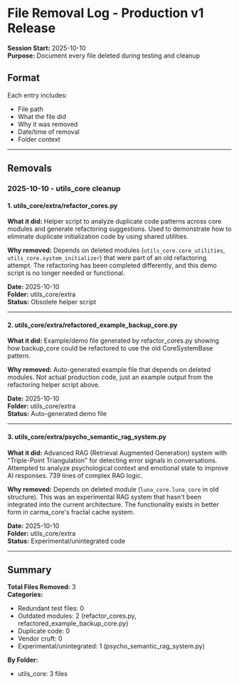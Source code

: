 # File Removal Log - Production v1 Release

**Session Start:** 2025-10-10  
**Purpose:** Document every file deleted during testing and cleanup

## Format
Each entry includes:
- File path
- What the file did
- Why it was removed
- Date/time of removal
- Folder context

---

## Removals

### 2025-10-10 - utils_core cleanup

#### 1. utils_core/extra/refactor_cores.py
**What it did:** Helper script to analyze duplicate code patterns across core modules and generate refactoring suggestions. Used to demonstrate how to eliminate duplicate initialization code by using shared utilities.

**Why removed:** Depends on deleted modules (`utils_core.core_utilities`, `utils_core.system_initializer`) that were part of an old refactoring attempt. The refactoring has been completed differently, and this demo script is no longer needed or functional.

**Date:** 2025-10-10  
**Folder:** utils_core/extra  
**Status:** Obsolete helper script

---

#### 2. utils_core/extra/refactored_example_backup_core.py
**What it did:** Example/demo file generated by refactor_cores.py showing how backup_core could be refactored to use the old CoreSystemBase pattern.

**Why removed:** Auto-generated example file that depends on deleted modules. Not actual production code, just an example output from the refactoring helper script above.

**Date:** 2025-10-10  
**Folder:** utils_core/extra  
**Status:** Auto-generated demo file

---

#### 3. utils_core/extra/psycho_semantic_rag_system.py
**What it did:** Advanced RAG (Retrieval Augmented Generation) system with "Triple-Point Triangulation" for detecting error signals in conversations. Attempted to analyze psychological context and emotional state to improve AI responses. 739 lines of complex RAG logic.

**Why removed:** Depends on deleted module (`luna_core.luna_core` in old structure). This was an experimental RAG system that hasn't been integrated into the current architecture. The functionality exists in better form in carma_core's fractal cache system.

**Date:** 2025-10-10  
**Folder:** utils_core/extra  
**Status:** Experimental/unintegrated code

---

## Summary

**Total Files Removed:** 3  
**Categories:**
- Redundant test files: 0
- Outdated modules: 2 (refactor_cores.py, refactored_example_backup_core.py)
- Duplicate code: 0
- Vendor cruft: 0
- Experimental/unintegrated: 1 (psycho_semantic_rag_system.py)

**By Folder:**
- utils_core: 3 files

